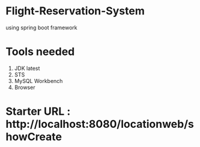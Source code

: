 # Flight-Reservation-System
using spring boot framework

# Tools needed
1. JDK latest
2. STS
3. MySQL Workbench
4. Browser

# Starter URL : http://localhost:8080/locationweb/showCreate

